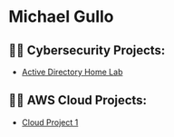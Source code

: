 <h1>Michael Gullo</h1>

<h2>👨‍💻 Cybersecurity Projects:</h2>

- [Active Directory Home Lab](https://github.com/mgullo/LABURL)

<h2>👨‍💻 AWS Cloud Projects:</h2>

- [Cloud Project 1](https://github.com/mgulTBDlo/LABURL)





